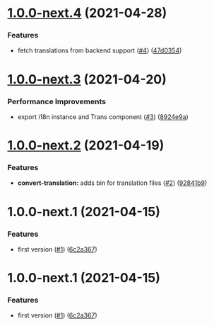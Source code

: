# [1.0.0-next.4](https://github.com/APISuite/fe-base/compare/v1.0.0-next.3...v1.0.0-next.4) (2021-04-28)


### Features

* fetch translations from backend support ([#4](https://github.com/APISuite/fe-base/issues/4)) ([47d0354](https://github.com/APISuite/fe-base/commit/47d03546879f83d7253ab90552b913b57f992ac9))

# [1.0.0-next.3](https://github.com/APISuite/fe-base/compare/v1.0.0-next.2...v1.0.0-next.3) (2021-04-20)


### Performance Improvements

* export i18n instance and Trans component ([#3](https://github.com/APISuite/fe-base/issues/3)) ([8924e9a](https://github.com/APISuite/fe-base/commit/8924e9a235eeda98e0fc4db1b5e62b3df1a7bd30))

# [1.0.0-next.2](https://github.com/APISuite/fe-base/compare/v1.0.0-next.1...v1.0.0-next.2) (2021-04-19)


### Features

* **convert-translation:** adds bin for translation files ([#2](https://github.com/APISuite/fe-base/issues/2)) ([92841b9](https://github.com/APISuite/fe-base/commit/92841b9e52e350b37b4b3a50b7aa77141ca2222f))

# 1.0.0-next.1 (2021-04-15)


### Features

* first version ([#1](https://github.com/APISuite/fe-base/issues/1)) ([6c2a367](https://github.com/APISuite/fe-base/commit/6c2a367d57ca3c31236554fe0baba7afcc895ac9))

# 1.0.0-next.1 (2021-04-15)


### Features

* first version ([#1](https://github.com/APISuite/fe-base/issues/1)) ([6c2a367](https://github.com/APISuite/fe-base/commit/6c2a367d57ca3c31236554fe0baba7afcc895ac9))
